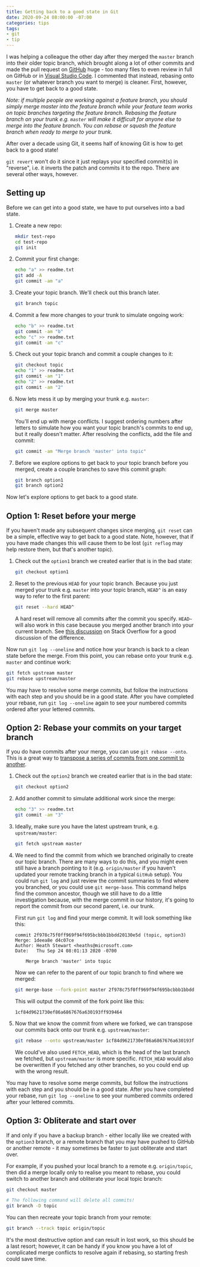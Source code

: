 ```yaml
---
title: Getting back to a good state in Git
date: 2020-09-24 08:00:00 -07:00
categories: tips
tags:
- git
- tip
---
```


I was helping a colleague the other day after they merged the `master` branch into their older topic branch, which brought along a lot of other commits and made the pull request on [GitHub](https://github.com) huge - too many files to even review in full on GitHub or in [Visual Studio Code](https://code.visualstudio.com). I commented that instead, rebasing onto `master` (or whatever branch you want to merge) is cleaner. First, however, you have to get back to a good state.

*Note: if multiple people are working against a feature branch, you should simply merge master into the feature branch while your feature team works on topic branches targeting the feature branch. Rebasing the feature branch on your trunk e.g. `master` will make it difficult for anyone else to merge into the feature branch. You can rebase or squash the feature branch when ready to merge to your trunk.*

After over a decade using Git, it seems half of knowing Git is how to get back to a good state!

`git revert` won't do it since it just replays your specified commit(s) in "reverse", i.e. it inverts the patch and commits it to the repo. There are several other ways, however.

## Setting up

Before we can get into a good state, we have to put ourselves into a bad state.

1. Create a new repo:

   ```bash
   mkdir test-repo
   cd test-repo
   git init
   ```

2. Commit your first change:

   ```bash
   echo "a" >> readme.txt
   git add -A
   git commit -am "a"
   ```

3. Create your topic branch. We'll check out this branch later.

   ```bash
   git branch topic
   ```

4. Commit a few more changes to your trunk to simulate ongoing work:

   ```bash
   echo "b" >> readme.txt
   git commit -am "b"
   echo "c" >> readme.txt
   git commit -am "c"
   ```

5. Check out your topic branch and commit a couple changes to it:

   ```bash
   git checkout topic
   echo "1" >> readme.txt
   git commit -am "1"
   echo "2" >> readme.txt
   git commit -am "2"
   ```

6. Now lets mess it up by merging your trunk e.g. `master`:

   ```bash
   git merge master
   ```

   You'll end up with merge conflicts. I suggest ordering numbers after letters to simulate how you want your topic branch's commits to end up, but it really doesn't matter. After resolving the conflicts, add the file and commit:

   ```bash
   git commit -am "Merge branch 'master' into topic"
   ```

7. Before we explore options to get back to your topic branch before you merged, create a couple branches to save this commit graph:

   ```bash
   git branch option1
   git branch option2
   ```

Now let's explore options to get back to a good state.

## Option 1: Reset before your merge

If you haven't made any subsequent changes since merging, `git reset` can be a simple, effective way to get back to a good state. Note, however, that if you have made changes this will cause them to be lost (`git reflog` may help restore them, but that's another topic).

1. Check out the `option1` branch we created earlier that is in the bad state:

   ```bash
   git checkout option1
   ```

2. Reset to the previous `HEAD` for your topic branch. Because you just merged your trunk e.g. `master` into your topic branch, `HEAD^` is an easy way to refer to the first parent:

   ```bash
   git reset --hard HEAD^
   ```

   A hard reset will remove all commits after the commit you specify. `HEAD~` will also work in this case because you merged another branch into your current branch. See [this discussion](https://stackoverflow.com/questions/2221658/whats-the-difference-between-head-and-head-in-git) on Stack Overflow for a good discussion of the difference.

Now run `git log --oneline` and notice how your branch is back to a clean state before the merge. From this point, you can rebase onto your trunk e.g. `master` and continue work:

```bash
git fetch upstream master
git rebase upstream/master
```

You may have to resolve some merge commits, but follow the instructions with each step and you should be in a good state. After you have completed your rebase, run `git log --oneline` again to see your numbered commits ordered after your lettered commits.

## Option 2: Rebase your commits on your target branch

If you do have commits after your merge, you can use `git rebase --onto`. This is a great way to [transpose a series of commits from one commit to another](2019-11-10-rebasing-commits-on-one-topic-branch-onto-another-branch.md).

1. Check out the `option2` branch we created earlier that is in the bad state:

   ```bash
   git checkout option2
   ```

2. Add another commit to simulate additional work since the merge:

   ```bash
   echo "3" >> readme.txt
   git commit -am "3"
   ```

3. Ideally, make sure you have the latest upstream trunk, e.g. `upstream/master`:

   ```bash
   git fetch upstream master
   ```

4. We need to find the commit from which we branched originally to create our topic branch. There are many ways to do this, and you might even still have a branch pointing to it (e.g. `origin/master` if you haven't updated your remote tracking branch in a typical `GitHub` setup). You could run `git log` and just review the commit summaries to find where you branched, or you could use `git merge-base`. This command helps find the common ancestor, though we still have to do a little investigation because, with the merge commit in our history, it's going to report the commit from our second parent, i.e. our trunk.

   First run `git log` and find your merge commit. It will look something like this:

   ```git
   commit 2f978c75f0ff969f94f695bcbbb1bbdd20130e5d (topic, option3)
   Merge: 1deea8e d4c07ce
   Author: Heath Stewart <heaths@microsoft.com>
   Date:   Thu Sep 24 08:01:13 2020 -0700

       Merge branch 'master' into topic
   ```

   Now we can refer to the parent of our topic branch to find where we merged:

   ```bash
   git merge-base --fork-point master 2f978c75f0ff969f94f695bcbbb1bbdd20130e5d^
   ```

   This will output the commit of the fork point like this:

   ```text
   1cf84d9621730ef86a6867676a630193ff939464
   ```

5. Now that we know the commit from where we forked, we can transpose our commits back onto our trunk e.g. `upstream/master`:

   ```bash
   git rebase --onto upstream/master 1cf84d9621730ef86a6867676a630193ff939464
   ```

   We could've also used `FETCH_HEAD`, which is the head of the last branch we fetched, but `upstream/master` is more specific. `FETCH_HEAD` would also be overwritten if you fetched any other branches, so you could end up with the wrong result.

You may have to resolve some merge commits, but follow the instructions with each step and you should be in a good state. After you have completed your rebase, run `git log --oneline` to see your numbered commits ordered after your lettered commits.

## Option 3: Obliterate and start over

If and only if you have a backup branch - either locally like we created with the `option3` branch, or a remote branch that you may have pushed to GitHub or another remote - it may sometimes be faster to just obliterate and start over.

For example, if you pushed your local branch to a remote e.g. `origin/topic`, then did a merge locally only to realise you meant to rebase, you could switch to another branch and obliterate your local topic branch:

```bash
git checkout master

# The following command will delete all commits!
git branch -D topic
```

You can then recreate your topic branch from your remote:

```bash
git branch --track topic origin/topic
```

It's the most destructive option and can result in lost work, so this should be a last resort; however, it can be handy if you know you have a lot of complicated merge conflicts to resolve again if rebasing, so starting fresh could save time.
